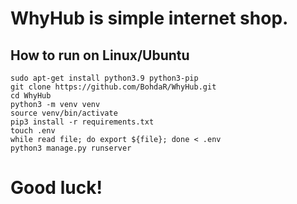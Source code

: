 # WhyHub is simple internet shop.

## How to run on Linux/Ubuntu

    sudo apt-get install python3.9 python3-pip
    git clone https://github.com/BohdaR/WhyHub.git
    cd WhyHub
    python3 -m venv venv
    source venv/bin/activate
    pip3 install -r requirements.txt
    touch .env
    while read file; do export ${file}; done < .env
    python3 manage.py runserver

# Good luck!
